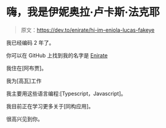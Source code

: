 # 嗨，我是伊妮奥拉·卢卡斯·法克耶

> 原文：<https://dev.to/enirate/hi-im-eniola-lucas-fakeye>

我已经编码 2 年了。

你可以在 GitHub 上找到我的名字是 [Enirate](https://github.com/Enirate)

我住在[阿布贾]。

我为[高瓦]工作

我主要用这些语言编程:[Typescript，Javascript]。

我目前正在学习更多关于[同构应用]。

很高兴见到你。